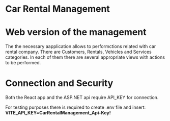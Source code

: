 # Car Rental Management
# Web version of the management
The  the necessary aapplication allows to performctions related with car rental company.
There are Customers, Rentals, Vehicles and Services categories. In each of them there are several appropriate views with actions to be performed.

# Connection and Security
Both the React app and the ASP.NET api require API_KEY for connection.

For testing purposes there is required to create .env file and insert:
<b>VITE_API_KEY=CarRentalManagement_Api-Key!</b>

